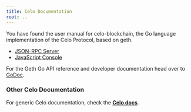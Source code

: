 ```yaml
---
title: Celo Documentation
root: ..
---
```


You have found the user manual for celo-blockchain, the Go language implementation of the Celo Protocol, based on geth.

* [JSON-RPC Server](./rpc/server)
* [JavaScript Console](./interface/javascript-console)

For the Geth Go API reference and developer documentation head over to
[GoDoc](https://godoc.org/github.com/ethereum/go-ethereum).

### Other Celo Documentation

For generic Celo documentation, check the **[Celo docs](https://docs.celo.org)**.

